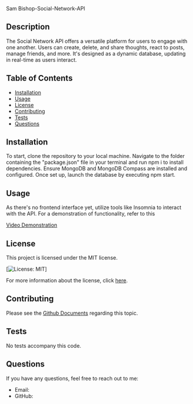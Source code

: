 Sam Bishop-Social-Network-API

## Description
The Social Network API offers a versatile platform for users to engage with one another. Users can create, delete, and share thoughts, react to posts, manage friends, and more. It's designed as a dynamic database, updating in real-time as users interact.

## Table of Contents
- [Installation](#installation)
- [Usage](#usage)
- [License](#license)
- [Contributing](#contributing)
- [Tests](#tests)
- [Questions](#questions)

## Installation
To start, clone the repository to your local machine. Navigate to the folder containing the "package.json" file in your terminal and run npm i to install dependencies. Ensure MongoDB and MongoDB Compass are installed and configured. Once set up, launch the database by executing npm start.



## Usage
As there's no frontend interface yet, utilize tools like Insomnia to interact with the API. For a demonstration of functionality, refer to this

[Video Demonstration]()

## License
This project is licensed under the MIT license.

[![License: MIT](https://img.shields.io/badge/License-MIT-yellow.svg)]

For more information about the license, click [here](https://opensource.org/licenses/MIT).

## Contributing
Please see the [Github Documents]() regarding this topic.

## Tests
No tests accompany this code. 

## Questions
If you have any questions, feel free to reach out to me:
- Email: 
- GitHub: []()